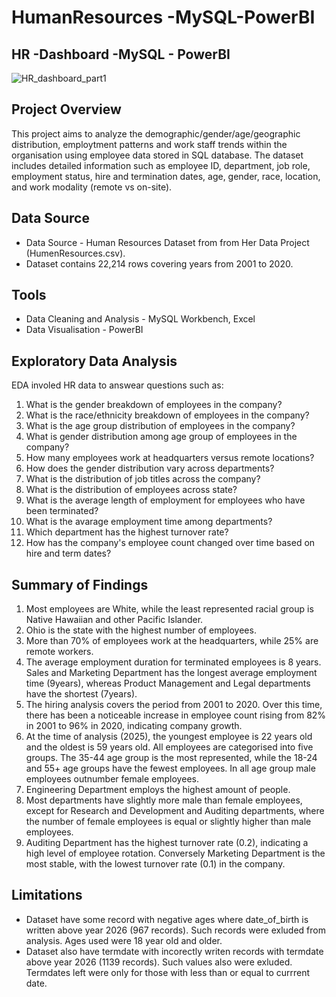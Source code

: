 # HumanResources -MySQL-PowerBI

## HR -Dashboard -MySQL - PowerBI

![HR_dashboard_part1](https://github.com/user-attachments/assets/65291798-430f-44ea-9c78-364be1550462)

## Project Overview
This project aims to analyze the demographic/gender/age/geographic distribution, employtment patterns and work staff trends within the organisation using employee data stored in SQL database.
The dataset includes detailed information such as employee ID, department, job role, employment status, hire and termination dates, age, gender, race, location, and work modality (remote vs on-site).

## Data Source
- Data Source - Human Resources Dataset from from Her Data Project (HumenResources.csv).
- Dataset contains 22,214 rows covering years from 2001 to 2020.
 
## Tools
- Data Cleaning and Analysis - MySQL Workbench, Excel
- Data Visualisation - PowerBI

##  Exploratory Data Analysis
   EDA involed HR data to answear questions such as:
1. What is the gender breakdown of employees in the company?
2. What is the race/ethnicity breakdown of employees in the company?
3. What is the age group distribution of employees in the company?
4. What is gender distribution among age group of employees in the company?
5. How many employees work at headquarters versus remote locations? 
6. How does the gender distribution vary across departments?
7. What is the distribution of job titles across the company?
8. What is the distribution of employees across state?
9. What is the average length of employment for employees who have been terminated?
10. What is the avarage employment time among departments?
11. Which department has the highest turnover rate?
12. How has the company's employee count changed over time based on hire and term dates?


## Summary of Findings

1.	Most employees are White, while the least represented racial group is Native Hawaiian and other Pacific Islander.
2.	Ohio is the state with the highest number of employees.
3.	More than 70% of employees work at the headquarters, while 25% are remote workers.
4.	The average employment duration for terminated employees is 8 years. Sales and Marketing Department has the longest average employment time (9years), whereas Product Management and Legal departments have the shortest (7years).
5.	The hiring analysis covers the period from 2001 to 2020. Over this time, there has been a noticeable increase in employee count rising from 82% in 2001 to 96% in 2020, indicating company growth.
6.	At the time of analysis (2025), the youngest employee is 22 years old and the oldest is 59 years old.
   All employees are categorised into five groups. The 35-44 age group is the most represented, while the 18-24 and 55+ age groups have the fewest employees. In all age group male employees outnumber female employees.
8.	Engineering Department employs the highest amount of people.
9.	Most departments have slightly more male than female employees, except for Research and Development and Auditing departments, where the number of female employees is equal or slightly higher than male employees.
10.	Auditing Department has the highest turnover rate (0.2), indicating a high level of employee rotation. Conversely Marketing Department is the most stable, with the lowest turnover rate (0.1) in the company.

## Limitations
- Dataset have some record with negative ages where date_of_birth is written above year 2026 (967 records). Such records were exluded from analysis. Ages used were 18 year old and older.
- Dataset also have termdate with incorectly writen  records with termdate above year 2026 (1139 records). Such values also were exluded. Termdates left were only for those with less than or equal to currrent date.
